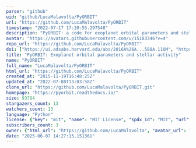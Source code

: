 ```yaml
---
parser: "github"
uid: "github/LucaMalavolta/PyORBIT"
url: "https://github.com/LucaMalavolta/PyORBIT"
timestamp: "2022-07-17 17:20:55.297548"
description: "PyORBIT: a code for exoplanet orbital parameters and stellar activity."
avatar: "https://avatars.githubusercontent.com/u/15183346?v=4"
repo_url: "https://github.com/LucaMalavolta/PyORBIT"
doi: ["https://ui.adsabs.harvard.edu/abs/2016A%26A...588A.118M", "https://ui.adsabs.harvard.edu/abs/2016ascl.soft12008M/abstract"]
title: "PyORBIT: Exoplanet orbital parameters and stellar activity"
name: "PyORBIT"
full_name: "LucaMalavolta/PyORBIT"
html_url: "https://github.com/LucaMalavolta/PyORBIT"
created_at: "2015-11-19T16:48:25Z"
updated_at: "2022-07-08T13:03:58Z"
clone_url: "https://github.com/LucaMalavolta/PyORBIT.git"
homepage: "https://pyorbit.readthedocs.io/"
size: 93784
stargazers_count: 13
watchers_count: 13
language: "Python"
license: {"key": "mit", "name": "MIT License", "spdx_id": "MIT", "url": "https://api.github.com/licenses/mit", "node_id": "MDc6TGljZW5zZTEz"}
subscribers_count: 3
owner: {"html_url": "https://github.com/LucaMalavolta", "avatar_url": "https://avatars.githubusercontent.com/u/15183346?v=4", "login": "LucaMalavolta", "type": "User"}
date: "2025-06-07 14:27:15.151361"
---
```

